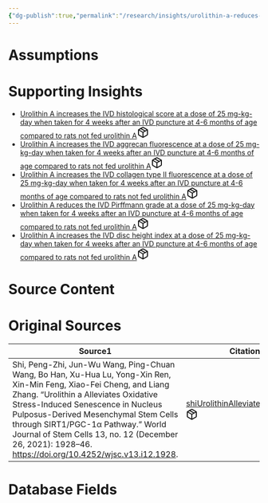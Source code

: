 ```yaml
---
{"dg-publish":true,"permalink":"/research/insights/urolithin-a-reduces-the-progression-of-ivd-degeneration-at-a-dose-of-25-mg-kg-day-when-taken-for-4-weeks-after-an-ivd-puncture-at-4-6-months-of-age-compared-to-rats-not-fed-urolithin-a/"}
---
```


# Assumptions
<div><ul class="dataview list-view-ul"></ul></div>

# Supporting Insights
<div><ul class="dataview list-view-ul"><li><span><a data-tooltip-position="top" aria-label="Research/Insights/Urolithin A increases the IVD histological score at a dose of 25 mg-kg-day when taken for 4 weeks after an IVD puncture at 4-6 months of age compared to rats not fed urolithin A.md" data-href="Research/Insights/Urolithin A increases the IVD histological score at a dose of 25 mg-kg-day when taken for 4 weeks after an IVD puncture at 4-6 months of age compared to rats not fed urolithin A.md" href="Research/Insights/Urolithin A increases the IVD histological score at a dose of 25 mg-kg-day when taken for 4 weeks after an IVD puncture at 4-6 months of age compared to rats not fed urolithin A.md" class="internal-link" target="_blank" rel="noopener" fileclass-name="Research Links">Urolithin A increases the IVD histological score at a dose of 25 mg-kg-day when taken for 4 weeks after an IVD puncture at 4-6 months of age compared to rats not fed urolithin A</a><a class="metadata-menu fileclass-icon"><svg xmlns="http://www.w3.org/2000/svg" width="24" height="24" viewBox="0 0 24 24" fill="none" stroke="currentColor" stroke-width="2" stroke-linecap="round" stroke-linejoin="round" class="svg-icon lucide-package"><path d="m7.5 4.27 9 5.15"></path><path d="M21 8a2 2 0 0 0-1-1.73l-7-4a2 2 0 0 0-2 0l-7 4A2 2 0 0 0 3 8v8a2 2 0 0 0 1 1.73l7 4a2 2 0 0 0 2 0l7-4A2 2 0 0 0 21 16Z"></path><path d="m3.3 7 8.7 5 8.7-5"></path><path d="M12 22V12"></path></svg></a></span></li><li><span><a data-tooltip-position="top" aria-label="Research/Insights/Urolithin A increases the IVD aggrecan fluorescence at a dose of 25 mg-kg-day when taken for 4 weeks after an IVD puncture at 4-6 months of age compared to rats not fed urolithin A.md" data-href="Research/Insights/Urolithin A increases the IVD aggrecan fluorescence at a dose of 25 mg-kg-day when taken for 4 weeks after an IVD puncture at 4-6 months of age compared to rats not fed urolithin A.md" href="Research/Insights/Urolithin A increases the IVD aggrecan fluorescence at a dose of 25 mg-kg-day when taken for 4 weeks after an IVD puncture at 4-6 months of age compared to rats not fed urolithin A.md" class="internal-link" target="_blank" rel="noopener" fileclass-name="Research Links">Urolithin A increases the IVD aggrecan fluorescence at a dose of 25 mg-kg-day when taken for 4 weeks after an IVD puncture at 4-6 months of age compared to rats not fed urolithin A</a><a class="metadata-menu fileclass-icon"><svg xmlns="http://www.w3.org/2000/svg" width="24" height="24" viewBox="0 0 24 24" fill="none" stroke="currentColor" stroke-width="2" stroke-linecap="round" stroke-linejoin="round" class="svg-icon lucide-package"><path d="m7.5 4.27 9 5.15"></path><path d="M21 8a2 2 0 0 0-1-1.73l-7-4a2 2 0 0 0-2 0l-7 4A2 2 0 0 0 3 8v8a2 2 0 0 0 1 1.73l7 4a2 2 0 0 0 2 0l7-4A2 2 0 0 0 21 16Z"></path><path d="m3.3 7 8.7 5 8.7-5"></path><path d="M12 22V12"></path></svg></a></span></li><li><span><a data-tooltip-position="top" aria-label="Research/Insights/Urolithin A increases the IVD collagen type II fluorescence at a dose of 25 mg-kg-day when taken for 4 weeks after an IVD puncture at 4-6 months of age compared to rats not fed urolithin A.md" data-href="Research/Insights/Urolithin A increases the IVD collagen type II fluorescence at a dose of 25 mg-kg-day when taken for 4 weeks after an IVD puncture at 4-6 months of age compared to rats not fed urolithin A.md" href="Research/Insights/Urolithin A increases the IVD collagen type II fluorescence at a dose of 25 mg-kg-day when taken for 4 weeks after an IVD puncture at 4-6 months of age compared to rats not fed urolithin A.md" class="internal-link" target="_blank" rel="noopener" fileclass-name="Research Links">Urolithin A increases the IVD collagen type II fluorescence at a dose of 25 mg-kg-day when taken for 4 weeks after an IVD puncture at 4-6 months of age compared to rats not fed urolithin A</a><a class="metadata-menu fileclass-icon"><svg xmlns="http://www.w3.org/2000/svg" width="24" height="24" viewBox="0 0 24 24" fill="none" stroke="currentColor" stroke-width="2" stroke-linecap="round" stroke-linejoin="round" class="svg-icon lucide-package"><path d="m7.5 4.27 9 5.15"></path><path d="M21 8a2 2 0 0 0-1-1.73l-7-4a2 2 0 0 0-2 0l-7 4A2 2 0 0 0 3 8v8a2 2 0 0 0 1 1.73l7 4a2 2 0 0 0 2 0l7-4A2 2 0 0 0 21 16Z"></path><path d="m3.3 7 8.7 5 8.7-5"></path><path d="M12 22V12"></path></svg></a></span></li><li><span><a data-tooltip-position="top" aria-label="Research/Insights/Urolithin A reduces the IVD Pirffmann grade at a dose of 25 mg-kg-day when taken for 4 weeks after an IVD puncture at 4-6 months of age compared to rats not fed urolithin A.md" data-href="Research/Insights/Urolithin A reduces the IVD Pirffmann grade at a dose of 25 mg-kg-day when taken for 4 weeks after an IVD puncture at 4-6 months of age compared to rats not fed urolithin A.md" href="Research/Insights/Urolithin A reduces the IVD Pirffmann grade at a dose of 25 mg-kg-day when taken for 4 weeks after an IVD puncture at 4-6 months of age compared to rats not fed urolithin A.md" class="internal-link" target="_blank" rel="noopener" fileclass-name="Research Links">Urolithin A reduces the IVD Pirffmann grade at a dose of 25 mg-kg-day when taken for 4 weeks after an IVD puncture at 4-6 months of age compared to rats not fed urolithin A</a><a class="metadata-menu fileclass-icon"><svg xmlns="http://www.w3.org/2000/svg" width="24" height="24" viewBox="0 0 24 24" fill="none" stroke="currentColor" stroke-width="2" stroke-linecap="round" stroke-linejoin="round" class="svg-icon lucide-package"><path d="m7.5 4.27 9 5.15"></path><path d="M21 8a2 2 0 0 0-1-1.73l-7-4a2 2 0 0 0-2 0l-7 4A2 2 0 0 0 3 8v8a2 2 0 0 0 1 1.73l7 4a2 2 0 0 0 2 0l7-4A2 2 0 0 0 21 16Z"></path><path d="m3.3 7 8.7 5 8.7-5"></path><path d="M12 22V12"></path></svg></a></span></li><li><span><a data-tooltip-position="top" aria-label="Research/Insights/Urolithin A increases the IVD disc height index at a dose of 25 mg-kg-day when taken for 4 weeks after an IVD puncture at 4-6 months of age compared to rats not fed urolithin A.md" data-href="Research/Insights/Urolithin A increases the IVD disc height index at a dose of 25 mg-kg-day when taken for 4 weeks after an IVD puncture at 4-6 months of age compared to rats not fed urolithin A.md" href="Research/Insights/Urolithin A increases the IVD disc height index at a dose of 25 mg-kg-day when taken for 4 weeks after an IVD puncture at 4-6 months of age compared to rats not fed urolithin A.md" class="internal-link" target="_blank" rel="noopener" fileclass-name="Research Links">Urolithin A increases the IVD disc height index at a dose of 25 mg-kg-day when taken for 4 weeks after an IVD puncture at 4-6 months of age compared to rats not fed urolithin A</a><a class="metadata-menu fileclass-icon"><svg xmlns="http://www.w3.org/2000/svg" width="24" height="24" viewBox="0 0 24 24" fill="none" stroke="currentColor" stroke-width="2" stroke-linecap="round" stroke-linejoin="round" class="svg-icon lucide-package"><path d="m7.5 4.27 9 5.15"></path><path d="M21 8a2 2 0 0 0-1-1.73l-7-4a2 2 0 0 0-2 0l-7 4A2 2 0 0 0 3 8v8a2 2 0 0 0 1 1.73l7 4a2 2 0 0 0 2 0l7-4A2 2 0 0 0 21 16Z"></path><path d="m3.3 7 8.7 5 8.7-5"></path><path d="M12 22V12"></path></svg></a></span></li></ul></div>

# Source Content
<div><ul class="dataview list-view-ul"></ul></div>

# Original Sources
<div><table class="dataview table-view-table"><thead class="table-view-thead"><tr class="table-view-tr-header"><th class="table-view-th"><span>Source</span><span class="dataview small-text">1</span></th><th class="table-view-th"><span>Citation Key</span></th></tr></thead><tbody class="table-view-tbody"><tr><td><span>Shi, Peng-Zhi, Jun-Wu Wang, Ping-Chuan Wang, Bo Han, Xu-Hua Lu, Yong-Xin Ren, Xin-Min Feng, Xiao-Fei Cheng, and Liang Zhang. “Urolithin a Alleviates Oxidative Stress-Induced Senescence in Nucleus Pulposus-Derived Mesenchymal Stem Cells through SIRT1/PGC-1α Pathway.” World Journal of Stem Cells 13, no. 12 (December 26, 2021): 1928–46. <a rel="noopener" class="external-link" href="https://doi.org/10.4252/wjsc.v13.i12.1928" target="_blank">https://doi.org/10.4252/wjsc.v13.i12.1928</a>.</span></td><td><span><a data-tooltip-position="top" aria-label="Research/Evidence Sources/shiUrolithinAlleviatesOxidative2021.md" data-href="Research/Evidence Sources/shiUrolithinAlleviatesOxidative2021.md" href="Research/Evidence Sources/shiUrolithinAlleviatesOxidative2021.md" class="internal-link" target="_blank" rel="noopener" fileclass-name="Research Links">shiUrolithinAlleviatesOxidative2021</a><a class="metadata-menu fileclass-icon"><svg xmlns="http://www.w3.org/2000/svg" width="24" height="24" viewBox="0 0 24 24" fill="none" stroke="currentColor" stroke-width="2" stroke-linecap="round" stroke-linejoin="round" class="svg-icon lucide-package"><path d="m7.5 4.27 9 5.15"></path><path d="M21 8a2 2 0 0 0-1-1.73l-7-4a2 2 0 0 0-2 0l-7 4A2 2 0 0 0 3 8v8a2 2 0 0 0 1 1.73l7 4a2 2 0 0 0 2 0l7-4A2 2 0 0 0 21 16Z"></path><path d="m3.3 7 8.7 5 8.7-5"></path><path d="M12 22V12"></path></svg></a></span></td></tr></tbody></table></div>

# Database Fields